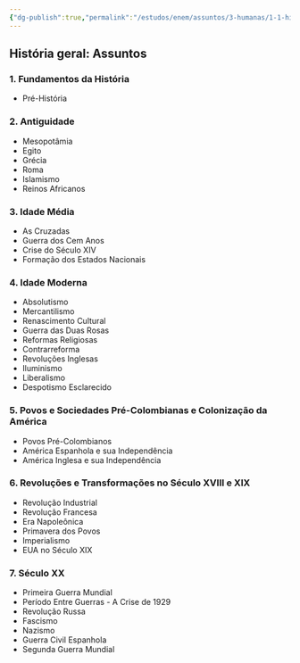 ```yaml
---
{"dg-publish":true,"permalink":"/estudos/enem/assuntos/3-humanas/1-1-historia-geral/","updated":"2025-03-08T18:09:44.620-03:00"}
---
```


## História geral: Assuntos

### 1. Fundamentos da História

- Pré-História

### 2. Antiguidade

- Mesopotâmia
- Egito
- Grécia
- Roma
- Islamismo
- Reinos Africanos

### 3. Idade Média

- As Cruzadas
- Guerra dos Cem Anos
- Crise do Século XIV
- Formação dos Estados Nacionais

### 4. Idade Moderna

- Absolutismo
- Mercantilismo
- Renascimento Cultural
- Guerra das Duas Rosas
- Reformas Religiosas
- Contrarreforma
- Revoluções Inglesas
- Iluminismo
- Liberalismo
- Despotismo Esclarecido

### 5. Povos e Sociedades Pré-Colombianas e Colonização da América

- Povos Pré-Colombianos
- América Espanhola e sua Independência
- América Inglesa e sua Independência

### 6. Revoluções e Transformações no Século XVIII e XIX

- Revolução Industrial
- Revolução Francesa
- Era Napoleônica
- Primavera dos Povos
- Imperialismo
- EUA no Século XIX

### 7. Século XX

- Primeira Guerra Mundial
- Período Entre Guerras - A Crise de 1929
- Revolução Russa
- Fascismo
- Nazismo
- Guerra Civil Espanhola
- Segunda Guerra Mundial
